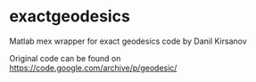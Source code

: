 # exactgeodesics
Matlab mex wrapper for exact geodesics code by Danil Kirsanov 

Original code can be found on https://code.google.com/archive/p/geodesic/
